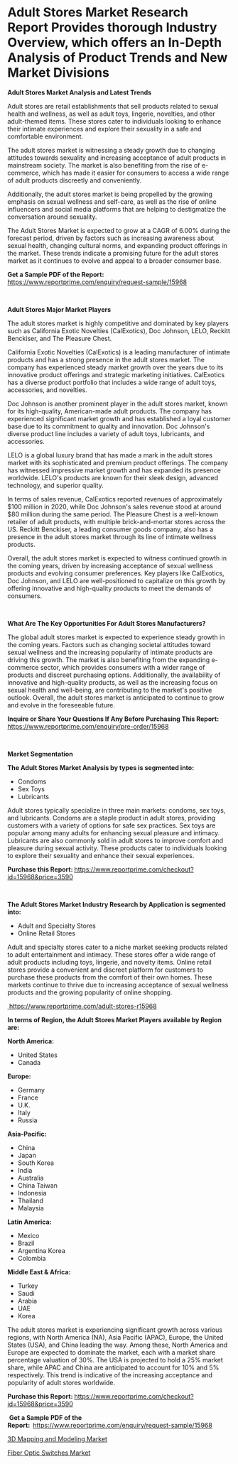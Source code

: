 <p><h1>Adult Stores Market Research Report Provides thorough Industry Overview, which offers an In-Depth Analysis of Product Trends and New Market Divisions</h1></p><p><strong>Adult Stores Market Analysis and Latest Trends</strong></p>
<p><p>Adult stores are retail establishments that sell products related to sexual health and wellness, as well as adult toys, lingerie, novelties, and other adult-themed items. These stores cater to individuals looking to enhance their intimate experiences and explore their sexuality in a safe and comfortable environment.</p><p>The adult stores market is witnessing a steady growth due to changing attitudes towards sexuality and increasing acceptance of adult products in mainstream society. The market is also benefiting from the rise of e-commerce, which has made it easier for consumers to access a wide range of adult products discreetly and conveniently.</p><p>Additionally, the adult stores market is being propelled by the growing emphasis on sexual wellness and self-care, as well as the rise of online influencers and social media platforms that are helping to destigmatize the conversation around sexuality.</p><p>The Adult Stores Market is expected to grow at a CAGR of 6.00% during the forecast period, driven by factors such as increasing awareness about sexual health, changing cultural norms, and expanding product offerings in the market. These trends indicate a promising future for the adult stores market as it continues to evolve and appeal to a broader consumer base.</p></p>
<p><strong>Get a Sample PDF of the Report:&nbsp;</strong> <a href="https://www.reportprime.com/enquiry/request-sample/15968">https://www.reportprime.com/enquiry/request-sample/15968</a></p>
<p>&nbsp;</p>
<p><strong>Adult Stores Major Market Players</strong></p>
<p><p>The adult stores market is highly competitive and dominated by key players such as California Exotic Novelties (CalExotics), Doc Johnson, LELO, Reckitt Benckiser, and The Pleasure Chest. </p><p>California Exotic Novelties (CalExotics) is a leading manufacturer of intimate products and has a strong presence in the adult stores market. The company has experienced steady market growth over the years due to its innovative product offerings and strategic marketing initiatives. CalExotics has a diverse product portfolio that includes a wide range of adult toys, accessories, and novelties.</p><p>Doc Johnson is another prominent player in the adult stores market, known for its high-quality, American-made adult products. The company has experienced significant market growth and has established a loyal customer base due to its commitment to quality and innovation. Doc Johnson's diverse product line includes a variety of adult toys, lubricants, and accessories.</p><p>LELO is a global luxury brand that has made a mark in the adult stores market with its sophisticated and premium product offerings. The company has witnessed impressive market growth and has expanded its presence worldwide. LELO's products are known for their sleek design, advanced technology, and superior quality.</p><p>In terms of sales revenue, CalExotics reported revenues of approximately $100 million in 2020, while Doc Johnson's sales revenue stood at around $80 million during the same period. The Pleasure Chest is a well-known retailer of adult products, with multiple brick-and-mortar stores across the US. Reckitt Benckiser, a leading consumer goods company, also has a presence in the adult stores market through its line of intimate wellness products.</p><p>Overall, the adult stores market is expected to witness continued growth in the coming years, driven by increasing acceptance of sexual wellness products and evolving consumer preferences. Key players like CalExotics, Doc Johnson, and LELO are well-positioned to capitalize on this growth by offering innovative and high-quality products to meet the demands of consumers.</p></p>
<p>&nbsp;</p>
<p><strong>What Are The Key Opportunities For Adult Stores Manufacturers?</strong></p>
<p><p>The global adult stores market is expected to experience steady growth in the coming years. Factors such as changing societal attitudes toward sexual wellness and the increasing popularity of intimate products are driving this growth. The market is also benefiting from the expanding e-commerce sector, which provides consumers with a wider range of products and discreet purchasing options. Additionally, the availability of innovative and high-quality products, as well as the increasing focus on sexual health and well-being, are contributing to the market's positive outlook. Overall, the adult stores market is anticipated to continue to grow and evolve in the foreseeable future.</p></p>
<p><strong>Inquire or Share Your Questions If Any Before Purchasing This Report:</strong> <a href="https://www.reportprime.com/enquiry/pre-order/15968">https://www.reportprime.com/enquiry/pre-order/15968</a></p>
<p>&nbsp;</p>
<p><strong>Market Segmentation</strong></p>
<p><strong>The Adult Stores Market Analysis by types is segmented into:</strong></p>
<p><ul><li>Condoms</li><li>Sex Toys</li><li>Lubricants</li></ul></p>
<p><p>Adult stores typically specialize in three main markets: condoms, sex toys, and lubricants. Condoms are a staple product in adult stores, providing customers with a variety of options for safe sex practices. Sex toys are popular among many adults for enhancing sexual pleasure and intimacy. Lubricants are also commonly sold in adult stores to improve comfort and pleasure during sexual activity. These products cater to individuals looking to explore their sexuality and enhance their sexual experiences.</p></p>
<p><strong>Purchase this Report:&nbsp;</strong><a href="https://www.reportprime.com/checkout?id=15968&price=3590">https://www.reportprime.com/checkout?id=15968&price=3590</a></p>
<p>&nbsp;</p>
<p><strong>The Adult Stores Market Industry Research by Application is segmented into:</strong></p>
<p><ul><li>Adult and Specialty Stores</li><li>Online Retail Stores</li></ul></p>
<p><p>Adult and specialty stores cater to a niche market seeking products related to adult entertainment and intimacy. These stores offer a wide range of adult products including toys, lingerie, and novelty items. Online retail stores provide a convenient and discreet platform for customers to purchase these products from the comfort of their own homes. These markets continue to thrive due to increasing acceptance of sexual wellness products and the growing popularity of online shopping.</p></p>
<p><a href="https://www.reportprime.com/adult-stores-r15968">&nbsp;https://www.reportprime.com/adult-stores-r15968</a></p>
<p><strong>In terms of Region, the Adult Stores Market Players available by Region are:</strong></p>
<p>
    <p> <strong> North America: </strong>
        <ul>
            <li>United States</li>
            <li>Canada</li>
        </ul>
        </p> 
    <p> <strong> Europe: </strong>
        <ul>
            <li>Germany</li>
            <li>France</li>
            <li>U.K.</li>
            <li>Italy</li>
            <li>Russia</li>
        </ul>
        </p> 
    <p> <strong> Asia-Pacific: </strong>
        <ul>
            <li>China</li>
            <li>Japan</li>
            <li>South Korea</li>
            <li>India</li>
            <li>Australia</li>
            <li>China Taiwan</li>
            <li>Indonesia</li>
            <li>Thailand</li>
            <li>Malaysia</li>
        </ul>
        </p> 
    <p> <strong> Latin America: </strong>
        <ul>
            <li>Mexico</li>
            <li>Brazil</li>
            <li>Argentina Korea</li>
            <li>Colombia</li>
        </ul>
        </p> 
    <p> <strong> Middle East & Africa: </strong>
        <ul>
            <li>Turkey</li>
            <li>Saudi</li>
            <li>Arabia</li>
            <li>UAE</li>
            <li>Korea</li>
        </ul>
    </p>
    </p>
<p><p>The adult stores market is experiencing significant growth across various regions, with North America (NA), Asia Pacific (APAC), Europe, the United States (USA), and China leading the way. Among these, North America and Europe are expected to dominate the market, each with a market share percentage valuation of 30%. The USA is projected to hold a 25% market share, while APAC and China are anticipated to account for 10% and 5% respectively. This trend is indicative of the increasing acceptance and popularity of adult stores worldwide.</p></p>
<p><strong>Purchase this Report: </strong><a href="https://www.reportprime.com/checkout?id=15968&price=3590">https://www.reportprime.com/checkout?id=15968&price=3590</a></p>
<p>&nbsp;<strong>Get a Sample PDF of the Report:&nbsp;&nbsp;</strong><a href="https://www.reportprime.com/enquiry/request-sample/15968">https://www.reportprime.com/enquiry/request-sample/15968</a></p>
<p><strong></strong></p>
<p><p><a href="https://github.com/NorbertYates/Market-Research-Report-List-4/blob/main/3d-mapping-and-modeling-market.md">3D Mapping and Modeling Market</a></p><p><a href="https://three-jumbo-f6d.notion.site/Fiber-Optic-Switches-Market-The-Key-To-Successful-Business-Strategy-Forecast-Till-2031-78f6294b352b40c7ae4f2842ce7e04d9">Fiber Optic Switches Market</a></p></p>